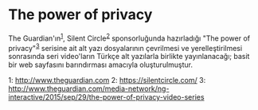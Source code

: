 The power of privacy 
===================

The Guardian'ın<sup>[1](#theguardian)</sup>, Silent Circle<sup>[2](#silentcircle)</sup> sponsorluğunda 
hazırladığı "The power of privacy"<sup>[3](#video-series)</sup> serisine ait alt yazı dosyalarının çevrilmesi ve 
yerelleştirilmesi sonrasında seri video'ların Türkçe alt yazılarla birlikte yayınlanacağı; basit bir 
web sayfasını barındırması amacıyla oluşturulmuştur.   

<a name="theguardian">1</a>: http://www.theguardian.com
<a name="silentcircle">2</a>: https://silentcircle.com/
<a name="video-series">3</a>: http://www.theguardian.com/media-network/ng-interactive/2015/sep/29/the-power-of-privacy-video-series
